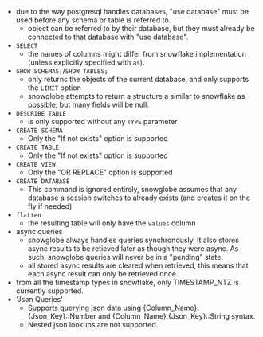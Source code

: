 * due to the way postgresql handles databases, "use database" must be used before any schema or table is referred to.
  * object can be referred to by their database, but they must already be connected to that database with "use database".
* `SELECT`
  * the names of columns might differ from snowflake implementation (unless explicitly specified with `as`).
* `SHOW SCHEMAS;`/`SHOW TABLES;`
  * only returns the objects of the current database, and only supports the `LIMIT` option
  * snowglobe attempts to return a structure a similar to snowflake as possible, but many fields will be null.
* `DESCRIBE TABLE` 
  * is only supported without any `TYPE` parameter
* `CREATE SCHEMA`
  * Only the "If not exists" option is supported
* `CREATE TABLE`
  * Only the "If not exists" option is supported
* `CREATE VIEW`
  * Only the "OR REPLACE" option is supported
* `CREATE DATABASE`
  * This command is ignored entirely, snowglobe assumes that any database a session switches to already exists (and
  creates it on the fly if needed)
* `flatten`
  * the resulting table will only have the `values` column
* async queries
  * snowglobe always handles queries synchronously. It also stores async results to be retieved later as 
    though they were async. As such, snowglobe queries will never be in a "pending" state.
  * all stored async results are cleared when retrieved, this means that each async result can only
    be retrieved once.
* from all the timestamp types in snowflake, only TIMESTAMP_NTZ is currently supported.
* 'Json Queries'
  * Supports querying json data using {Column_Name}.{Json_Key}::Number and {Column_Name}.{Json_Key}::String syntax.
  * Nested json lookups are not supported.